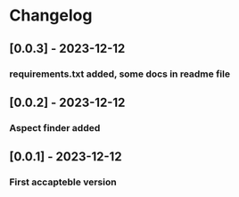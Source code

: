 # Changelog

## [0.0.3] - 2023-12-12

### requirements.txt added, some docs in readme file

## [0.0.2] - 2023-12-12

### Aspect finder added

## [0.0.1] - 2023-12-12

### First accapteble version